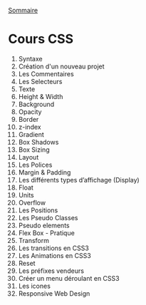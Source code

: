 [Sommaire](/../02_cours/README.md)
# Cours CSS

 
1.  Syntaxe
1.  Création d'un nouveau projet
1.  Les Commentaires
1.  Les Selecteurs
1.  Texte
1.  Height & Width
1.  Background
1.  Opacity
1.  Border
1.  z-index
1.  Gradient
1.  Box Shadows
1.  Box Sizing
1.  Layout
1.  Les Polices
1.  Margin & Padding
1.  Les différents types d’affichage (Display)
1.  Float
1.  Units
1.  Overflow
1.  Les Positions
1.  Les Pseudo Classes
1.  Pseudo elements
1.  Flex Box - Pratique
1.  Transform
1.  Les transitions en CSS3
1.  Les Animations en CSS3
1.  Reset
1.  Les préfixes vendeurs
1.  Créer un menu déroulant en CSS3
1.  Les icones
1.  Responsive Web Design
